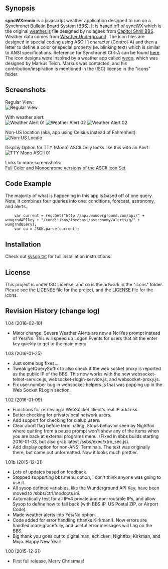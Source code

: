 ## Synopsis

**syncWXremix** is a javascript weather application designed to run on a Synchronet Bulletin Board System (BBS). It is based off of syncWX which is the original [weather.js](https://gist.github.com/nolageek/4168edf17fae3f834e30) file designed by nolageek from [Capitol Shrill BBS](http://www.capitolshrill.com). Weather data comes from [Weather Underground](http://wunderground.com). The icon files are designed in special coding using ASCII 1 character (Control-A) and then a letter to define a color or special property (ie. blinking text) which is similar to ANSI specifications. Reference for Synchronet Ctrl-A can be found [here](http://wiki.synchro.net/custom:ctrl-a_codes). The icon designs were inspired by a weather app called [wego](https://github.com/schachmat/wego), which was designed by Markus Teich. Markus was contacted, and his contribution/inspiration is mentioned in the (ISC) license in the "icons" folder. 

## Screenshots 

Regular View:  
![Regular View](http://bbs.kd3.us/screenshots/syncWX-screenshot-RI-01.png)

With weather alert:  
![Weather Alert 01](http://bbs.kd3.us/screenshots/syncWX-screenshot-RI-Alert-New-01.png)
![Weather Alert 02](http://bbs.kd3.us/screenshots/syncWX-screenshot-RI-Alert-New-02.png)
![Weather Alert 02](http://bbs.kd3.us/screenshots/syncWX-screenshot-RI-Alert-New-03.png)

Non-US location (aka, app using Celsius instead of Fahrenheit):  
![Non-US Locale](http://bbs.kd3.us/screenshots/syncWX-screenshot-IT-Rome-Airport-01.png)

Display Option for TTY (Mono) ASCII Only looks like this with an Alert:  
![TTY Mono ASCII 01](http://bbs.kd3.us/screenshots/TTY-Mono-ASCII-Only.png)

Links to more screenshots:  
[Full Color and Monochrome versions of the ASCII Icon Set](http://bbs.kd3.us/screenshots/syncWX-icon-set.png)

## Code Example

The majority of what is happening in this app is based off of one query. Note, it combines four queries into one: conditions, forecast, astronomy, and alerts.

		var current = req.Get("http://api.wunderground.com/api/" + wungrndAPIkey + "/conditions/forecast/astronomy/alerts/q/" + wungrndQuery);
		var cu = JSON.parse(current);

## Installation

Check out [sysop.txt](https://github.com/KenDB3/syncWXremix/blob/master/sysop.txt) for full installation instructions.

## License

This project is under ISC License, and so is the artwork in the "icons" folder. 
Please see the [LICENSE](https://github.com/KenDB3/syncWXremix/blob/master/LICENSE) file for the project, and the [LICENSE](https://github.com/KenDB3/syncWXremix/blob/master/icons/LICENSE) file for the icons.

## Revision History (change log)

1.04 (2016-02-10)
* Minor change: Severe Weather Alerts are now a No/Yes prompt instead of Yes/No. This will speed up Logon Events for users that hit the enter key quickly to get to the main menu.

1.03 (2016-01-25)
* Just some bug fixes...
* Tweak getQuerySuffix to also check if the web socket proxy is reported as the public IP of the BBS. This now works with the new websocket-telnet-service.js, websocket-rlogin-service.js, and websocket-proxy.js.
* Fix user.number bug in websocket-helpers.js that was popping up in the Web Socket RLogin section. 

1.02 (2016-01-09)
* Functions for retrieving a WebSocket client's real IP address.
* Better checking for private/local network users.
* Add support for checking for dialup users.
* Clear abort flag before terminating. Stops behavior seen by Nightfox where quitting from a pause prompt won't show any of the items when you are back at external programs menu. (Fixed in sbbs builds starting 2016-01-03, but also grab latest /ssbs/exec/xtrn_sec.js). 
* Add display option for non-ANSI Terminals. The text was originally there, but came out unformatted. Now it looks much prettier.

1.01b (2015-12-31)
* Lots of updates based on feedback.
* Stopped supporting bbs.menu option, I don't think anyone was going to use it.
* All sysop defined variables, like the Wunderground API Key, have been moved to /sbbs/ctrl/modopts.ini.
* Automatically test for all IPv4 private and non-routable IPs, and allow Sysop to define how to fall back (with BBS IP, US Postal ZIP, or Airport Code).
* Made weather alerts into Yes/No option.
* Code added for error handling (thanks Kirkman!). Now errors are handled more gracefully, and useful error messages will Log on the BBS.
* Big thank you goes out to digital man, echicken, Nightfox, Kirkman, and Mojo. Happy New Year!

1.00 (2015-12-21)
* First full release, Merry Christmas!
